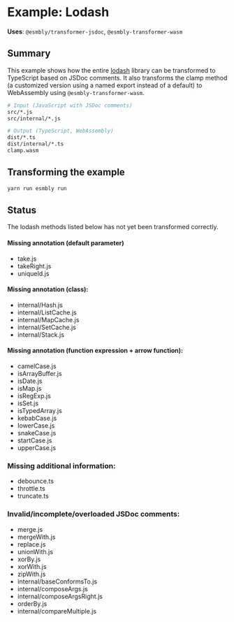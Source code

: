 # Example: Lodash
**Uses**: `@esmbly/transformer-jsdoc`, `@esmbly-transformer-wasm`

## Summary
This example shows how the entire [lodash](https://github.com/lodash/lodash) library can be transformed to TypeScript based on JSDoc comments. It also transforms the clamp method (a customized version using a named export instead of a default) to WebAssembly using `@esmbly-transformer-wasm`.

```sh
# Input (JavaScript with JSDoc comments)
src/*.js
src/internal/*.js

# Output (TypeScript, WebAssembly)
dist/*.ts
dist/internal/*.ts
clamp.wasm
```

## Transforming the example
```sh
yarn run esmbly run
```

## Status
The lodash methods listed below has not yet been transformed correctly.

#### Missing annotation (default parameter)
- take.js
- takeRight.js
- uniqueId.js

#### Missing annotation (class):
- internal/Hash.js
- internal/ListCache.js
- internal/MapCache.js
- internal/SetCache.js
- internal/Stack.js

#### Missing annotation (function expression + arrow function):
- camelCase.js
- isArrayBuffer.js
- isDate.js
- isMap.js
- isRegExp.js
- isSet.js
- isTypedArray.js
- kebabCase.js
- lowerCase.js
- snakeCase.js
- startCase.js
- upperCase.js

### Missing additional information:
- debounce.ts
- throttle.ts
- truncate.ts

### Invalid/incomplete/overloaded JSDoc comments:
- merge.js
- mergeWith.js
- replace.js
- unionWith.js
- xorBy.js
- xorWith.js
- zipWith.js
- internal/baseConformsTo.js
- internal/composeArgs.js
- internal/composeArgsRight.js
- orderBy.js
- internal/compareMultiple.js